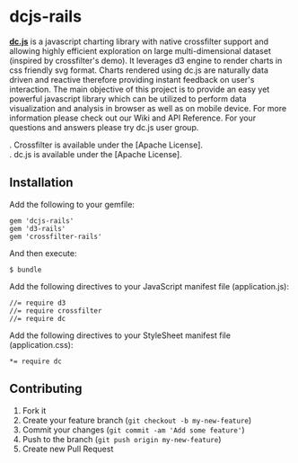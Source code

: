 # dcjs-rails

**<a href="https://github.com/NickQiZhu/dc.js">dc.js</a>** is a javascript charting library with native crossfilter support and allowing highly efficient exploration on large multi-dimensional dataset (inspired by crossfilter's demo). It leverages d3 engine to render charts in css friendly svg format. Charts rendered using dc.js are naturally data driven and reactive therefore providing instant feedback on user's interaction. The main objective of this project is to provide an easy yet powerful javascript library which can be utilized to perform data visualization and analysis in browser as well as on mobile device. For more information please check out our Wiki and API Reference. For your questions and answers please try dc.js user group.

. Crossfilter is available under the [Apache License]. <br/>
. dc.js is available under the [Apache License]. <br/>

## Installation

Add the following to your gemfile:

    gem 'dcjs-rails'
    gem 'd3-rails'
    gem 'crossfilter-rails'

And then execute:

    $ bundle

Add the following directives to your JavaScript manifest file (application.js):

    //= require d3
    //= require crossfilter
    //= require dc

Add the following directives to your StyleSheet manifest file (application.css):

    *= require dc

## Contributing

1. Fork it
2. Create your feature branch (`git checkout -b my-new-feature`)
3. Commit your changes (`git commit -am 'Add some feature'`)
4. Push to the branch (`git push origin my-new-feature`)
5. Create new Pull Request
